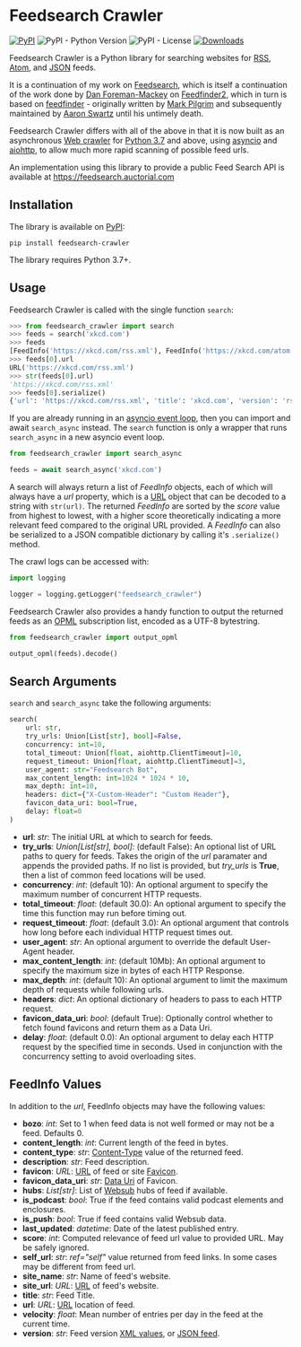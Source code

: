 # Feedsearch Crawler
[![PyPI](https://img.shields.io/pypi/v/feedsearch-crawler.svg)](https://pypi.org/project/feedsearch-crawler/)
![PyPI - Python Version](https://img.shields.io/pypi/pyversions/feedsearch-crawler.svg)
![PyPI - License](https://img.shields.io/pypi/l/feedsearch-crawler.svg)
[![Downloads](https://pepy.tech/badge/feedsearch-crawler/month)](https://pepy.tech/project/feedsearch-crawler/month)

Feedsearch Crawler is a Python library for searching websites for [RSS](https://en.wikipedia.org/wiki/RSS), [Atom](https://en.wikipedia.org/wiki/Atom_(Web_standard)), and [JSON](https://jsonfeed.org/) feeds.

It is a continuation of my work on [Feedsearch](https://github.com/DBeath/feedsearch), which is itself a continuation of the work done by [Dan Foreman-Mackey](http://dfm.io/) on [Feedfinder2](https://github.com/dfm/feedfinder2), which in turn is based on [feedfinder](http://www.aaronsw.com/2002/feedfinder/) - originally written by [Mark Pilgrim](http://en.wikipedia.org/wiki/Mark_Pilgrim_(software_developer)) and subsequently maintained by
[Aaron Swartz](http://en.wikipedia.org/wiki/Aaron_Swartz) until his untimely death.

Feedsearch Crawler differs with all of the above in that it is now built as an asynchronous [Web crawler](https://en.wikipedia.org/wiki/Web_crawler) for [Python 3.7](https://www.python.org/downloads/release/python-370/) and above, using [asyncio](https://docs.python.org/3/library/asyncio.html) and [aiohttp](https://aiohttp.readthedocs.io/en/stable/), to allow much more rapid scanning of possible feed urls.

An implementation using this library to provide a public Feed Search API is available at https://feedsearch.auctorial.com

## Installation
The library is available on [PyPI](https://pypi.org/project/feedsearch-crawler/):

```
pip install feedsearch-crawler
```

The library requires Python 3.7+.

## Usage
Feedsearch Crawler is called with the single function ``search``:

``` python
>>> from feedsearch_crawler import search
>>> feeds = search('xkcd.com')
>>> feeds
[FeedInfo('https://xkcd.com/rss.xml'), FeedInfo('https://xkcd.com/atom.xml')]
>>> feeds[0].url
URL('https://xkcd.com/rss.xml')
>>> str(feeds[0].url)
'https://xkcd.com/rss.xml'
>>> feeds[0].serialize()
{'url': 'https://xkcd.com/rss.xml', 'title': 'xkcd.com', 'version': 'rss20', 'score': 24, 'hubs': [], 'description': 'xkcd.com: A webcomic of romance and math humor.', 'is_push': False, 'self_url': '', 'favicon': 'https://xkcd.com/s/919f27.ico', 'content_type': 'text/xml; charset=UTF-8', 'bozo': 0, 'site_url': 'https://xkcd.com/', 'site_name': 'xkcd: Chernobyl', 'favicon_data_uri': '', 'content_length': 2847}
```

If you are already running in an [asyncio event loop](https://docs.python.org/3/library/asyncio-eventloop.html), then you can import and await ``search_async`` instead. The ``search`` function is only a wrapper that runs ``search_async`` in a new asyncio event loop.

``` python
from feedsearch_crawler import search_async

feeds = await search_async('xkcd.com')
```

A search will always return a list of *FeedInfo* objects, each of which will always have a *url* property, which is a [URL](https://yarl.readthedocs.io/en/latest/api.html) object that can be decoded to a string with ``str(url)``.
The returned *FeedInfo* are sorted by the *score* value from highest to lowest, with a higher score theoretically indicating a more relevant feed compared to the original URL provided. A *FeedInfo* can also be serialized to a JSON compatible dictionary by calling it's ``.serialize()`` method.

The crawl logs can be accessed with:

``` python
import logging

logger = logging.getLogger("feedsearch_crawler")
```

Feedsearch Crawler also provides a handy function to output the returned feeds as an [OPML](https://en.wikipedia.org/wiki/OPML) subscription list, encoded as a UTF-8 bytestring. 

``` python
from feedsearch_crawler import output_opml

output_opml(feeds).decode()
```

## Search Arguments
``search`` and ``search_async`` take the following arguments:

``` python
search(
    url: str,
    try_urls: Union[List[str], bool]=False,
    concurrency: int=10,
    total_timeout: Union[float, aiohttp.ClientTimeout]=10,
    request_timeout: Union[float, aiohttp.ClientTimeout]=3,
    user_agent: str="Feedsearch Bot",
    max_content_length: int=1024 * 1024 * 10,
    max_depth: int=10,
    headers: dict={"X-Custom-Header": "Custom Header"},
    favicon_data_uri: bool=True,
    delay: float=0
)
```

- **url**: *str*: The initial URL at which to search for feeds.
- **try_urls**: *Union[List[str], bool]*: (default False): An optional list of URL paths to query for feeds. Takes the origin of the *url* paramater and appends the provided paths. If no list is provided, but *try_urls* is **True**, then a list of common feed locations will be used.
- **concurrency**: *int*: (default 10): An optional argument to specify the maximum number of concurrent HTTP requests.
- **total_timeout**: *float*: (default 30.0): An optional argument to specify the time this function may run before timing out.
- **request_timeout**: *float*: (default 3.0): An optional argument that controls how long before each individual HTTP request times out.
- **user_agent**: *str*: An optional argument to override the default User-Agent header.
- **max_content_length**: *int*: (default 10Mb): An optional argument to specify the maximum size in bytes of each HTTP Response.
- **max_depth**: *int*: (default 10): An optional argument to limit the maximum depth of requests while following urls.
- **headers**: *dict*: An optional dictionary of headers to pass to each HTTP request.
- **favicon_data_uri**: *bool*: (default True): Optionally control whether to fetch found favicons and return them as a Data Uri.
- **delay**: *float*: (default 0.0): An optional argument to delay each HTTP request by the specified time in seconds. Used in conjunction with the concurrency setting to avoid overloading sites.

## FeedInfo Values
In addition to the *url*, FeedInfo objects may have the following values:

- **bozo**: *int*: Set to 1 when feed data is not well formed or may not be a feed. Defaults 0.
- **content_length**: *int*: Current length of the feed in bytes.
- **content_type**: *str*: [Content-Type](https://en.wikipedia.org/wiki/Media_type) value of the returned feed.
- **description**: *str*: Feed description.
- **favicon**: *URL*: [URL](https://yarl.readthedocs.io/en/latest/api.html) of feed or site [Favicon](https://en.wikipedia.org/wiki/Favicon).
- **favicon_data_uri**: *str*: [Data Uri](https://en.wikipedia.org/wiki/Data_URI_scheme) of Favicon.
- **hubs**: *List[str]*: List of [Websub](https://en.wikipedia.org/wiki/WebSub) hubs of feed if available.
- **is_podcast**: *bool*: True if the feed contains valid podcast elements and enclosures.
- **is_push**: *bool*: True if feed contains valid Websub data.
- **last_updated**: *datetime*: Date of the latest published entry.
- **score**: *int*: Computed relevance of feed url value to provided URL. May be safely ignored.
- **self_url**: *str*: *ref="self"* value returned from feed links. In some cases may be different from feed url.
- **site_name**: *str*: Name of feed's website.
- **site_url**: *URL*: [URL](https://yarl.readthedocs.io/en/latest/api.html) of feed's website.
- **title**: *str*: Feed Title.
- **url**: *URL*: [URL](https://yarl.readthedocs.io/en/latest/api.html) location of feed.
- **velocity**: *float*: Mean number of entries per day in the feed at the current time.
- **version**: *str*: Feed version [XML values](https://pythonhosted.org/feedparser/version-detection.html),
  or [JSON feed](https://jsonfeed.org/version/1).
